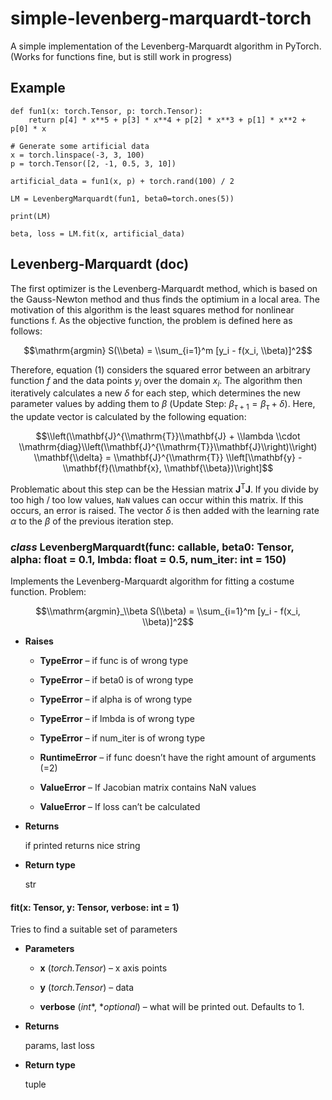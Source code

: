 # simple-levenberg-marquardt-torch
A simple implementation of the Levenberg-Marquardt algorithm in PyTorch. (Works for functions fine, but is still work in progress)

## Example

```
def fun1(x: torch.Tensor, p: torch.Tensor):
    return p[4] * x**5 + p[3] * x**4 + p[2] * x**3 + p[1] * x**2 + p[0] * x
    
# Generate some artificial data
x = torch.linspace(-3, 3, 100)
p = torch.Tensor([2, -1, 0.5, 3, 10])

artificial_data = fun1(x, p) + torch.rand(100) / 2

LM = LevenbergMarquardt(fun1, beta0=torch.ones(5))

print(LM)

beta, loss = LM.fit(x, artificial_data)
```

## Levenberg-Marquardt (doc)

The first optimizer is the Levenberg-Marquardt method, which is based on the Gauss-Newton method and thus finds the optimium in a local area.
The motivation of this algorithm is the least squares method for nonlinear functions f.
As the objective function, the problem is defined here as follows:

$$\mathrm{argmin} S(\\beta) = \\sum_{i=1}^m [y_i - f(x_i, \\beta)]^2$$

Therefore, equation (1) considers the squared error between an arbitrary function $f$ and the data points $y_i$ over the domain $x_i$.
The algorithm then iteratively calculates a new $\delta$ for each step, which determines the new parameter values by adding them to $\beta$
(Update Step: $\beta_{\tau + 1} = \beta_{\tau} + \delta$). Here, the update vector is calculated by the following equation:

$$\\left(\\mathbf{J}^{\\mathrm{T}}\\mathbf{J} + \\lambda \\cdot \\mathrm{diag}\\left(\\mathbf{J}^{\\mathrm{T}}\\mathbf{J}\\right)\\right) \\mathbf{\\delta} = \\mathbf{J}^{\\mathrm{T}} \\left[\\mathbf{y} - \\mathbf{f}(\\mathbf{x}, \\mathbf{\\beta})\\right]$$

Problematic about this step can be the Hessian matrix $\mathbf{J}^{\mathrm{T}}\mathbf{J}$. If you divide by too high / too low values, `NaN` values can occur within this matrix.
If this occurs, an error is raised. The vector $\delta$ is then added with the learning rate $\alpha$ to the $\beta$ of the previous iteration step.


### _class_ LevenbergMarquardt(func: callable, beta0: Tensor, alpha: float = 0.1, lmbda: float = 0.5, num_iter: int = 150)
Implements the Levenberg-Marquardt algorithm for fitting a costume function.
Problem:

$$\\mathrm{argmin}_\\beta S(\\beta) = \\sum_{i=1}^m [y_i - f(x_i, \\beta)]^2$$


* **Raises**

    
    * **TypeError** – if func is of wrong type


    * **TypeError** – if beta0 is of wrong type


    * **TypeError** – if alpha is of wrong type


    * **TypeError** – if lmbda is of wrong type


    * **TypeError** – if num_iter is of wrong type


    * **RuntimeError** – if func doesn’t have the right amount of arguments (=2)


    * **ValueError** – If Jacobian matrix contains NaN values


    * **ValueError** – If loss can’t be calculated



* **Returns**

    if printed returns nice string



* **Return type**

    str



#### fit(x: Tensor, y: Tensor, verbose: int = 1)
Tries to find a suitable set of parameters


* **Parameters**

    
    * **x** (*torch.Tensor*) – x axis points


    * **y** (*torch.Tensor*) – data


    * **verbose** (*int**, **optional*) – what will be printed out. Defaults to 1.



* **Returns**

    params, last loss



* **Return type**

    tuple
